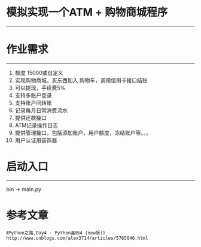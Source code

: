# 模拟实现一个ATM + 购物商城程序 #

----------
# 作业需求 #

----------
1. 额度 15000或自定义
2. 实现购物商城，买东西加入 购物车，调用信用卡接口结账
3. 可以提现，手续费5%
4. 支持多账户登录
5. 支持账户间转账
6. 记录每月日常消费流水
7. 提供还款接口
8. ATM记录操作日志
9. 提供管理接口，包括添加账户、用户额度，冻结账户等。。。
10. 用户认证用装饰器

# 启动入口 #
----------
bin -> main.py

# 参考文章 #
    《Python之路,Day4 - Python基础4 (new版)》 http://www.cnblogs.com/alex3714/articles/5765046.html

